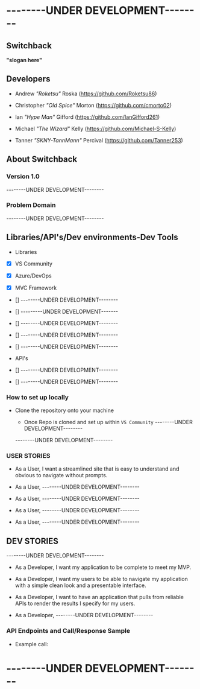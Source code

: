 # --------UNDER DEVELOPMENT-------- #

## Switchback ##

**"slogan here"**

## Developers ##

- Andrew *"Roketsu"* Roska (https://github.com/Roketsu86)

- Christopher *"Old Spice"* Morton (https://github.com/cmorto02)

- Ian *"Hype Man"* Gifford (https://github.com/IanGifford261)

- Michael *"The Wizard"* Kelly (https://github.com/Michael-S-Kelly)

- Tanner *"SKNY-TannMann"* Percival (https://github.com/Tanner253)

## About Switchback ##
### Version 1.0 ###

--------UNDER DEVELOPMENT--------

### Problem Domain ###

--------UNDER DEVELOPMENT--------

## Libraries/API's/Dev environments-Dev Tools
- Libraries
- [X] VS Community

- [X] Azure/DevOps

- [X] MVC Framework

- [] --------UNDER DEVELOPMENT--------

- [] ---------UNDER DEVELOPMENT-------

- [] --------UNDER DEVELOPMENT--------

- [] --------UNDER DEVELOPMENT--------

- [] --------UNDER DEVELOPMENT--------

- API's
- [] --------UNDER DEVELOPMENT--------

- [] --------UNDER DEVELOPMENT--------

### How to set up locally ###

- Clone the repository onto your machine
   - Once Repo is cloned and set up within ```VS Community``` --------UNDER DEVELOPMENT--------

  --------UNDER DEVELOPMENT--------

### USER STORIES ###

- As a User, I want a streamlined site that is easy to understand and obvious to navigate without prompts.

- As a User, --------UNDER DEVELOPMENT--------

- As a User, --------UNDER DEVELOPMENT--------

- As a User, --------UNDER DEVELOPMENT--------

- As a User, --------UNDER DEVELOPMENT--------

## DEV STORIES ##
--------UNDER DEVELOPMENT--------
- As a Developer, I want my application to be complete to meet my MVP.

- As a Developer, I want my users to be able to navigate my application with a simple clean look and a presentable interface.

- As a Developer, I want to have an application that pulls from reliable APIs to render the results I specify for my users.

- As a Developer, --------UNDER DEVELOPMENT--------

### API Endpoints and Call/Response Sample ###

- Example call:

# --------UNDER DEVELOPMENT-------- #
